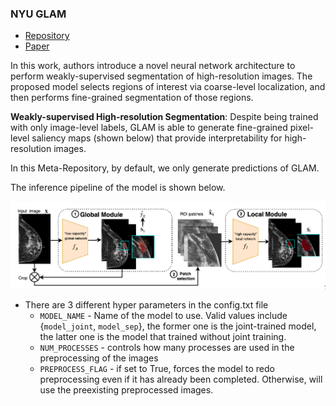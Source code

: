 ### NYU GLAM

* [Repository](https://github.com/nyukat/GLAM)
* [Paper](https://openreview.net/pdf?id=nBT8eNF7aXr)

In this work, authors introduce a novel neural network architecture to perform weakly-supervised segmentation of high-resolution images. The proposed model selects regions of interest via coarse-level localization, and then performs fine-grained segmentation of those regions.

**Weakly-supervised High-resolution Segmentation**: Despite being trained with only image-level labels, GLAM is able to generate fine-grained pixel-level saliency maps (shown below) that provide interpretability for high-resolution images. 

In this Meta-Repository, by default, we only generate predictions of GLAM.

The inference pipeline of the model is shown below.

![glam architecture](nyu_glam.png)

* There are 3 different hyper parameters in the config.txt file
    * `MODEL_NAME` - Name of the model to use. Valid values include {`model_joint`, `model_sep`}, the former one is the joint-trained model, the latter one is the model that trained without joint training.
    * `NUM_PROCESSES` - controls how many processes are used in the preprocessing of the images
    * `PREPROCESS_FLAG` - if set to True, forces the model to redo preprocessing even if it has already been completed. Otherwise, will use the preexisting preprocessed images.
